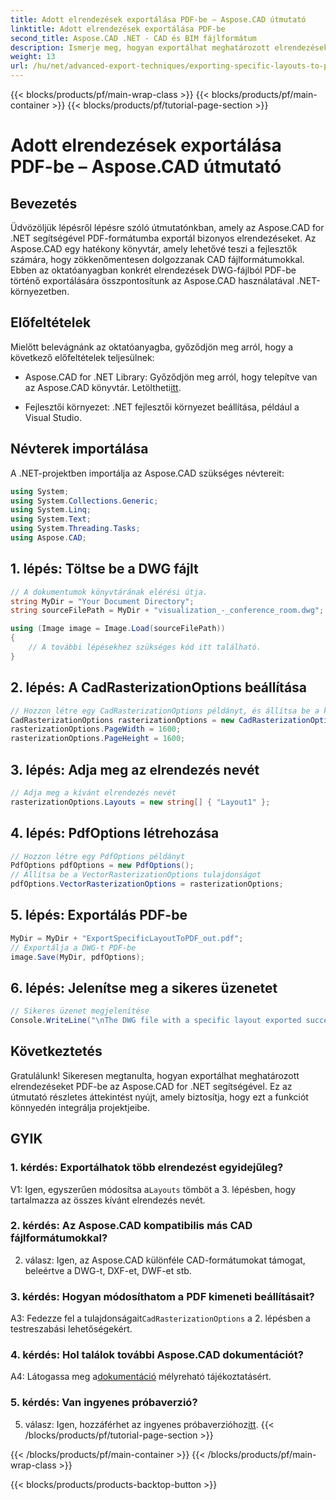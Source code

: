 ```yaml
---
title: Adott elrendezések exportálása PDF-be – Aspose.CAD útmutató
linktitle: Adott elrendezések exportálása PDF-be
second_title: Aspose.CAD .NET - CAD és BIM fájlformátum
description: Ismerje meg, hogyan exportálhat meghatározott elrendezéseket PDF-be az Aspose.CAD for .NET segítségével. Lépésről lépésre útmutató a zökkenőmentes integrációhoz.
weight: 13
url: /hu/net/advanced-export-techniques/exporting-specific-layouts-to-pdf/
---
```


{{< blocks/products/pf/main-wrap-class >}}
{{< blocks/products/pf/main-container >}}
{{< blocks/products/pf/tutorial-page-section >}}

# Adott elrendezések exportálása PDF-be – Aspose.CAD útmutató

## Bevezetés

Üdvözöljük lépésről lépésre szóló útmutatónkban, amely az Aspose.CAD for .NET segítségével PDF-formátumba exportál bizonyos elrendezéseket. Az Aspose.CAD egy hatékony könyvtár, amely lehetővé teszi a fejlesztők számára, hogy zökkenőmentesen dolgozzanak CAD fájlformátumokkal. Ebben az oktatóanyagban konkrét elrendezések DWG-fájlból PDF-be történő exportálására összpontosítunk az Aspose.CAD használatával .NET-környezetben.

## Előfeltételek

Mielőtt belevágnánk az oktatóanyagba, győződjön meg arról, hogy a következő előfeltételek teljesülnek:

-  Aspose.CAD for .NET Library: Győződjön meg arról, hogy telepítve van az Aspose.CAD könyvtár. Letöltheti[itt](https://releases.aspose.com/cad/net/).

- Fejlesztői környezet: .NET fejlesztői környezet beállítása, például a Visual Studio.

## Névterek importálása

A .NET-projektben importálja az Aspose.CAD szükséges névtereit:

```csharp
using System;
using System.Collections.Generic;
using System.Linq;
using System.Text;
using System.Threading.Tasks;
using Aspose.CAD;
```

## 1. lépés: Töltse be a DWG fájlt

```csharp
// A dokumentumok könyvtárának elérési útja.
string MyDir = "Your Document Directory";
string sourceFilePath = MyDir + "visualization_-_conference_room.dwg";

using (Image image = Image.Load(sourceFilePath))
{
    // A további lépésekhez szükséges kód itt található.
}
```

## 2. lépés: A CadRasterizationOptions beállítása

```csharp
// Hozzon létre egy CadRasterizationOptions példányt, és állítsa be a különböző tulajdonságait
CadRasterizationOptions rasterizationOptions = new CadRasterizationOptions();
rasterizationOptions.PageWidth = 1600;
rasterizationOptions.PageHeight = 1600;
```

## 3. lépés: Adja meg az elrendezés nevét

```csharp
// Adja meg a kívánt elrendezés nevét
rasterizationOptions.Layouts = new string[] { "Layout1" };
```

## 4. lépés: PdfOptions létrehozása

```csharp
// Hozzon létre egy PdfOptions példányt
PdfOptions pdfOptions = new PdfOptions();
// Állítsa be a VectorRasterizationOptions tulajdonságot
pdfOptions.VectorRasterizationOptions = rasterizationOptions;
```

## 5. lépés: Exportálás PDF-be

```csharp
MyDir = MyDir + "ExportSpecificLayoutToPDF_out.pdf";
// Exportálja a DWG-t PDF-be
image.Save(MyDir, pdfOptions);
```

## 6. lépés: Jelenítse meg a sikeres üzenetet

```csharp
// Sikeres üzenet megjelenítése
Console.WriteLine("\nThe DWG file with a specific layout exported successfully to PDF.\nFile saved at " + MyDir);
```

## Következtetés

Gratulálunk! Sikeresen megtanulta, hogyan exportálhat meghatározott elrendezéseket PDF-be az Aspose.CAD for .NET segítségével. Ez az útmutató részletes áttekintést nyújt, amely biztosítja, hogy ezt a funkciót könnyedén integrálja projektjeibe.

## GYIK

### 1. kérdés: Exportálhatok több elrendezést egyidejűleg?

 V1: Igen, egyszerűen módosítsa a`Layouts` tömböt a 3. lépésben, hogy tartalmazza az összes kívánt elrendezés nevét.

### 2. kérdés: Az Aspose.CAD kompatibilis más CAD fájlformátumokkal?

2. válasz: Igen, az Aspose.CAD különféle CAD-formátumokat támogat, beleértve a DWG-t, DXF-et, DWF-et stb.

### 3. kérdés: Hogyan módosíthatom a PDF kimeneti beállításait?

 A3: Fedezze fel a tulajdonságait`CadRasterizationOptions` a 2. lépésben a testreszabási lehetőségekért.

### 4. kérdés: Hol találok további Aspose.CAD dokumentációt?

 A4: Látogassa meg a[dokumentáció](https://reference.aspose.com/cad/net/) mélyreható tájékoztatásért.

### 5. kérdés: Van ingyenes próbaverzió?

 5. válasz: Igen, hozzáférhet az ingyenes próbaverzióhoz[itt](https://releases.aspose.com/).
{{< /blocks/products/pf/tutorial-page-section >}}

{{< /blocks/products/pf/main-container >}}
{{< /blocks/products/pf/main-wrap-class >}}

{{< blocks/products/products-backtop-button >}}
